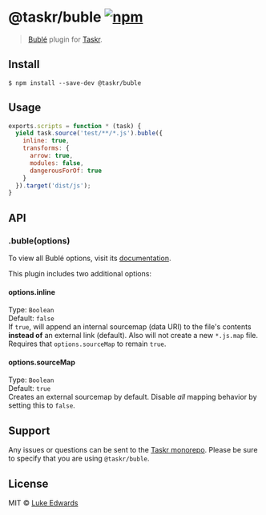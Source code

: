# @taskr/buble [![npm](https://img.shields.io/npm/v/@taskr/buble.svg)](https://npmjs.org/package/@taskr/buble)

> [Bublé](https://buble.surge.sh/guide/) plugin for [Taskr](https://github.com/lukeed/taskr).

## Install

```
$ npm install --save-dev @taskr/buble
```

## Usage

```js
exports.scripts = function * (task) {
  yield task.source('test/**/*.js').buble({
    inline: true,
    transforms: {
      arrow: true,
      modules: false,
      dangerousForOf: true
    }
  }).target('dist/js');
}
```

## API

### .buble(options)

To view all Bublé options, visit its [documentation](https://buble.surge.sh/guide/#using-the-javascript-api).

This plugin includes two additional options:

#### options.inline
Type: `Boolean`<br>
Default: `false`<br>
If `true`, will append an internal sourcemap (data URI) to the file's contents **instead of** an external link (default). Also will not create a new `*.js.map` file. Requires that `options.sourceMap` to remain `true`.

#### options.sourceMap
Type: `Boolean`<br>
Default: `true`<br>
Creates an external sourcemap by default. Disable _all_ mapping behavior by setting this to `false`.


## Support

Any issues or questions can be sent to the [Taskr monorepo](https://github.com/lukeed/taskr/issues/new). Please be sure to specify that you are using `@taskr/buble`.

## License

MIT © [Luke Edwards](https://lukeed.com)
